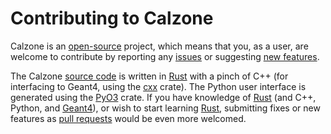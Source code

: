 # Contributing to Calzone

Calzone is an [open-source][OPEN_SOURCE] project, which means that you, as a
user, are welcome to contribute by reporting any [issues][ISSUES] or suggesting
[new features][ISSUES].

The Calzone [source code](src) is written in [Rust][RUST] with a pinch of C++
(for interfacing to Geant4, using the [cxx][CXX] crate). The Python user
interface is generated using the [PyO3][PYO3] crate. If you have knowledge of
[Rust][RUST] (and C++, Python, and [Geant4][GEANT4]), or wish to start learning
[Rust][RUST], submitting fixes or new features as [pull requests][PR] would be
even more welcomed.


[CXX]: https://github.com/dtolnay/cxx
[GEANT4]: https://geant4.web.cern.ch/
[ISSUES]: https://github.com/niess/calzone/issues
[OPEN_SOURCE]: https://en.wikipedia.org/wiki/Open_source
[PR]: https://github.com/niess/calzone/pulls
[PYO3]: https://github.com/PyO3/pyo3
[RUST]: https://www.rust-lang.org
